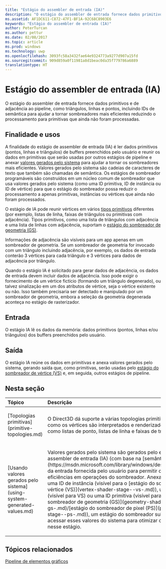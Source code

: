 ```yaml
---
title: "Estágio do assembler de entrada (IA)"
description: "O estágio do assembler de entrada fornece dados primitivos e de adjacência ao pipeline, como triângulos, linhas e pontos, incluindo IDs de semântica para ajudar a tornar sombreadores mais eficientes reduzindo o processamento para primitivas que ainda não foram processadas."
ms.assetid: AF1DC611-C872-47F1-BF1A-92C68C8903E6
keywords: "Estágio do assembler de entrada (IA)"
author: PeterTurcan
ms.author: pettur
ms.date: 02/08/2017
ms.topic: article
ms.prod: windows
ms.technology: uwp
ms.openlocfilehash: 3093fc58a3432fae64e9324773a9277d907a15fd
ms.sourcegitcommit: 909d859a0f11981a8d1beac0da35f779786a6889
translationtype: HT
---
```

# <a name="input-assembler-ia-stage"></a>Estágio do assembler de entrada (IA)


O estágio do assembler de entrada fornece dados primitivos e de adjacência ao pipeline, como triângulos, linhas e pontos, incluindo IDs de semântica para ajudar a tornar sombreadores mais eficientes reduzindo o processamento para primitivas que ainda não foram processadas.

## <a name="span-idpurpose-and-usesspanspan-idpurpose-and-usesspanspan-idpurpose-and-usesspanpurpose-and-uses"></a><span id="Purpose-and-uses"></span><span id="purpose-and-uses"></span><span id="PURPOSE-AND-USES"></span>Finalidade e usos


A finalidade do estágio de assembler de entrada (IA) é ler dados primitivos (pontos, linhas e triângulos) de buffers preenchidos pelo usuário e reunir os dados em primitivas que serão usadas por outros estágios de pipeline e anexar [valores gerados pelo sistema](https://msdn.microsoft.com/library/windows/desktop/bb509647) para ajudar a tornar os sombreadores mais eficientes. Valores gerados pelo sistema são cadeias de caracteres de texto que também são chamadas de semântica. Os estágios de sombreador programáveis são construídos em um núcleo comum de sombreador que usa valores gerados pelo sistema (como uma ID primitiva, ID de instância ou ID de vértice) para que o estágio do sombreador possa reduzir o processamento a apenas primitivas, instâncias ou vértices que ainda não foram processados.

O estágio de IA pode reunir vértices em vários [tipos primitivos](primitive-topologies.md) diferentes (por exemplo, listas de linha, faixas de triângulos ou primitivas com adjacência). Tipos primitivos, como uma lista de triângulos com adjacência e uma lista de linhas com adjacência, suportam o [estágio do sombreador de geometria (GS)](geometry-shader-stage--gs-.md).

Informações de adjacência são visíveis para um app apenas em um sombreador de geometria. Se um sombreador de geometria for invocado com um triângulo incluindo adjacência, por exemplo, os dados de entrada conterão 3 vértices para cada triângulo e 3 vértices para dados de adjacência por triângulo.

Quando o estágio IA é solicitado para gerar dados de adjacência, os dados de entrada devem incluir dados de adjacência. Isso pode exigir o fornecimento de um vértice fictício (formando um triângulo degenerado), ou talvez sinalização em um dos atributos de vértice, seja o vértice existente ou não. Isso também precisaria ser detectado e manipulado por um sombreador de geometria, embora a seleção da geometria degenerada aconteça no estágio de rasterizador.

## <a name="span-idinputspanspan-idinputspanspan-idinputspaninput"></a><span id="Input"></span><span id="input"></span><span id="INPUT"></span>Entrada


O estágio IA lê os dados da memória: dados primitivos (pontos, linhas e/ou triângulos) dos buffers preenchidos pelo usuário.

## <a name="span-idoutputspanspan-idoutputspanspan-idoutputspanoutput"></a><span id="Output"></span><span id="output"></span><span id="OUTPUT"></span>Saída


O estágio IA reúne os dados em primitivas e anexa valores gerados pelo sistema, gerando saída que, como primitivas, serão usadas pelo [estágio do sombreador de vértice (VS)](vertex-shader-stage--vs-.md) e, em seguida, outros estágios de pipeline.

## <a name="span-idin-this-sectionspanin-this-section"></a><span id="in-this-section"></span>Nesta seção


<table>
<colgroup>
<col width="50%" />
<col width="50%" />
</colgroup>
<thead>
<tr class="header">
<th align="left">Tópico</th>
<th align="left">Descrição</th>
</tr>
</thead>
<tbody>
<tr class="odd">
<td align="left"><p>[Topologias primitivas](primitive-topologies.md)</p></td>
<td align="left"><p>O Direct3D dá suporte a várias topologias primitivas, que definem como os vértices são interpretados e renderizados pelo pipeline, como listas de ponto, listas de linha e faixas de triângulos.</p></td>
</tr>
<tr class="even">
<td align="left"><p>[Usando valores gerados pelo sistema](using-system-generated-values.md)</p></td>
<td align="left"><p>Valores gerados pelo sistema são gerados pelo estágio de assembler de entrada (IA) (com base na [semântica](https://msdn.microsoft.com/library/windows/desktop/bb509647)) da entrada fornecida pelo usuário para permitir determinadas eficiências em operações do sombreador. Anexando dados, como uma ID de instância (visível para o [estágio do sombreador de vértice (VS)](vertex-shader-stage--vs-.md)), uma ID de vértice (visível para VS) ou uma ID primitiva (visível para [estágio do sombreador de geometria (GS)](geometry-shader-stage--gs-.md)/[estágio do sombreador de pixel (PS)](pixel-shader-stage--ps-.md)), um estágio do sombreador subsequente pode acessar esses valores do sistema para otimizar o processamento nesse estágio.</p></td>
</tr>
</tbody>
</table>

 

## <a name="span-idrelated-topicsspanrelated-topics"></a><span id="related-topics"></span>Tópicos relacionados


[Pipeline de elementos gráficos](graphics-pipeline.md)

 

 




